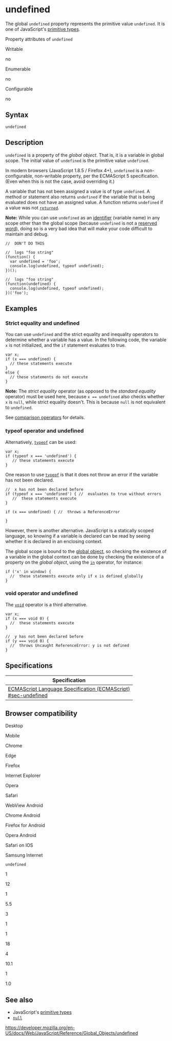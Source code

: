 # undefined

The global `undefined` property represents the primitive value `undefined`. It is one of JavaScript's [primitive types](https://developer.mozilla.org/en-US/docs/Glossary/Primitive).

Property attributes of `undefined`

Writable

no

Enumerable

no

Configurable

no

## Syntax

    undefined

## Description

`undefined` is a property of the _global object_. That is, it is a variable in global scope. The initial value of `undefined` is the primitive value `undefined`.

In modern browsers (JavaScript 1.8.5 / Firefox 4+), `undefined` is a non-configurable, non-writable property, per the ECMAScript 5 specification. (Even when this is not the case, avoid overriding it.)

A variable that has not been assigned a value is of type `undefined`. A method or statement also returns `undefined` if the variable that is being evaluated does not have an assigned value. A function returns `undefined` if a value was not [`returned`](../statements/return).

**Note:** While you can use `undefined` as an [identifier](https://developer.mozilla.org/en-US/docs/Glossary/Identifier) (variable name) in any scope other than the global scope (because `undefined` is not a [reserved word](../lexical_grammar#keywords)), doing so is a very bad idea that will make your code difficult to maintain and debug.

    //  DON'T DO THIS

    //  logs "foo string"
    (function() {
      var undefined = 'foo';
      console.log(undefined, typeof undefined);
    })();

    //  logs "foo string"
    (function(undefined) {
      console.log(undefined, typeof undefined);
    })('foo');

## Examples

### Strict equality and undefined

You can use `undefined` and the strict equality and inequality operators to determine whether a variable has a value. In the following code, the variable `x` is not initialized, and the `if` statement evaluates to true.

    var x;
    if (x === undefined) {
      // these statements execute
    }
    else {
      // these statements do not execute
    }

**Note:** The _strict equality_ operator (as opposed to the _standard equality_ operator) must be used here, because `x == undefined` also checks whether `x` is `null`, while strict equality doesn't. This is because `null` is not equivalent to `undefined`.

See [comparison operators](https://developer.mozilla.org/en-US/docs/Web/JavaScript/Reference/Operators) for details.

### typeof operator and undefined

Alternatively, [`typeof`](../operators/typeof) can be used:

    var x;
    if (typeof x === 'undefined') {
       // these statements execute
    }

One reason to use [`typeof`](../operators/typeof) is that it does not throw an error if the variable has not been declared.

    //  x has not been declared before
    if (typeof x === 'undefined') { //  evaluates to true without errors
       //  these statements execute
    }

    if (x === undefined) { //  throws a ReferenceError

    }

However, there is another alternative. JavaScript is a statically scoped language, so knowing if a variable is declared can be read by seeing whether it is declared in an enclosing context.

The global scope is bound to the [global object](globalthis), so checking the existence of a variable in the global context can be done by checking the existence of a property on the _global object_, using the [`in`](../operators/in) operator, for instance:

    if ('x' in window) {
      //  these statements execute only if x is defined globally
    }

### void operator and undefined

The [`void`](../operators/void) operator is a third alternative.

    var x;
    if (x === void 0) {
      //  these statements execute
    }

    //  y has not been declared before
    if (y === void 0) {
      //  throws Uncaught ReferenceError: y is not defined
    }

## Specifications

<table><thead><tr class="header"><th>Specification</th></tr></thead><tbody><tr class="odd"><td><a href="https://tc39.es/ecma262/#sec-undefined">ECMAScript Language Specification (ECMAScript)<br />
<span class="small">#sec-undefined</span></a></td></tr></tbody></table>

## Browser compatibility

Desktop

Mobile

Chrome

Edge

Firefox

Internet Explorer

Opera

Safari

WebView Android

Chrome Android

Firefox for Android

Opera Android

Safari on IOS

Samsung Internet

`undefined`

1

12

1

5.5

3

1

1

18

4

10.1

1

1.0

## See also

-   JavaScript's [primitive types](https://developer.mozilla.org/en-US/docs/Glossary/Primitive)
-   [`null`](null)

<a href="https://developer.mozilla.org/en-US/docs/Web/JavaScript/Reference/Global_Objects/undefined" class="_attribution-link">https://developer.mozilla.org/en-US/docs/Web/JavaScript/Reference/Global_Objects/undefined</a>
